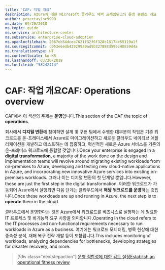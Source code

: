 ```yaml
---
title: 'CAF: 작업 개요'
description: Azure에 대한 Microsoft 클라우드 채택 프레임워크의 운영 콘텐츠 개요
author: petertaylor9999
ms.date: 09/20/2018
ms.topic: guide
ms.service: architecture-center
ms.subservice: enterprise-cloud-adoption
ms.openlocfilehash: 2667eb54dcea7621f32f6f328c1817be55119a1f
ms.sourcegitcommit: c053e6edb429299a0ad9b327888d596c48859d4a
ms.translationtype: HT
ms.contentlocale: ko-KR
ms.lasthandoff: 03/20/2019
ms.locfileid: "58242414"
---
```

# <a name="caf-operations-overview"></a><span data-ttu-id="d199e-103">CAF: 작업 개요</span><span class="sxs-lookup"><span data-stu-id="d199e-103">CAF: Operations overview</span></span>

<span data-ttu-id="d199e-104">CAF에서 이 섹션의 주제는 **운영**입니다.</span><span class="sxs-lookup"><span data-stu-id="d199e-104">This section of the CAF the topic of **operations**.</span></span>

<span data-ttu-id="d199e-105">회사에서 **디지털 변환**에 참여하면 설계 및 구현 팀에서 수행한 대부분의 작업은 기존 워크로드를 온-프레미스에서 Azure로 마이그레이션하고 새로운 클라우드 네이티브 애플리케이션을 개발하고 테스트하는 데 집중하고, 혁신적인 새로운 Azure 서비스를 기존의 온-프레미스 워크로드에 통합할 것입니다.</span><span class="sxs-lookup"><span data-stu-id="d199e-105">Once your enterprise is engaged in a **digital transformation**, a majority of the work done on the design and implementation teams will revolve around migrating existing workloads from on-premises to Azure, developing and testing new cloud-native applications in Azure, and incorporating new innovative Azure services into existing on-premises workloads.</span></span> <span data-ttu-id="d199e-106">그러나 이는 디지털 변환의 첫 단계일 뿐입니다.</span><span class="sxs-lookup"><span data-stu-id="d199e-106">However, these are just the first step in the digital transformation.</span></span> <span data-ttu-id="d199e-107">이러한 워크로드가 가동되어 Azure에서 실행되면 다음 단계는 클라우드에서 **해당 워크로드를 운영**하는 것입니다.</span><span class="sxs-lookup"><span data-stu-id="d199e-107">Once these workloads are up and running in Azure, the next step is to **operate** them in the cloud.</span></span>

<span data-ttu-id="d199e-108">클라우드에서 운영한다는 것은 Azure에서 워크로드를 비즈니스로 실행하는 데 필요한 IT 프로세스 및 비기능적 요구 사항을 의미합니다.</span><span class="sxs-lookup"><span data-stu-id="d199e-108">Operating in the cloud refers to the IT processes and non-functional requirements necessary to run workloads in Azure as a business.</span></span> <span data-ttu-id="d199e-109">여기에는 워크로드 모니터링, 병목 현상에 대한 종속성 분석, 재해 복구 전략 개발 등이 포함됩니다.</span><span class="sxs-lookup"><span data-stu-id="d199e-109">This includes monitoring of workloads, analyzing dependencies for bottlenecks, developing strategies for disaster recovery, and more.</span></span>

> [!div class="nextstepaction"]
> [<span data-ttu-id="d199e-110">운영 적합성에 대한 검토 설정</span><span class="sxs-lookup"><span data-stu-id="d199e-110">Establish an operational fitness review</span></span>](operational-fitness-review.md)
